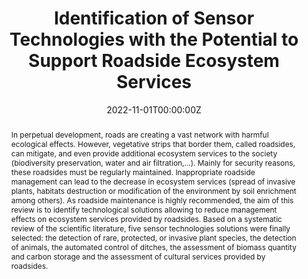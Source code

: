---
title: "Identification of Sensor Technologies with the Potential to Support Roadside Ecosystem Services"
abstract: "In perpetual development, roads are creating a vast network with harmful ecological effects. However, vegetative strips that border them, called roadsides, can mitigate, and even provide additional ecosystem services to the society (biodiversity preservation, water and air filtration,…). Mainly for security reasons, these roadsides must be regularly maintained. Inappropriate roadside management can lead to the decrease in ecosystem services (spread of invasive plants, habitats destruction or modification of the environment by soil enrichment among others). As roadside maintenance is highly recommended, the aim of this review is to identify technological solutions allowing to reduce management effects on ecosystem services provided by roadsides. Based on a systematic review of the scientific literature, five sensor technologies solutions were finally selected: the detection of rare, protected, or invasive plant species, the detection of animals, the automated control of ditches, the assessment of biomass quantity and carbon storage and the assessment of cultural services provided by roadsides."
author_notes:
- Corresponding author
authors:
- Brice Corrigeux 
- Brunelle Marche
- Mauricio Camargo
- Christophe Bachmann
- Clémence Chaudron
date: "2022-11-01T00:00:00Z"
featured: false
image:
  caption: 'Image credit: [**Unsplash**](https://unsplash.com/photos/jdD8gXaTZsc)'
  focal_point: ""
  preview_only: false
projects: []
publication: '*2022 IEEE 28th International Conference on Engineering, Technology and Innovation (ICE/ITMC) & 31st International Association For Management of Technology (IAMOT) Joint Conference.*'
publication_short: ""
publication_types:
- paper-conference
publishDate: "2022-11-01T00:00:00Z"
#slides: example
#summary: Lorem ipsum dolor sit amet, consectetur adipiscing elit. Duis posuere tellus ac convallis placerat. Proin tincidunt magna sed ex sollicitudin condimentum.
tags:
- axe2
#url_code: ""
#url_dataset: ""
url_pdf: https://ieeexplore.ieee.org/document/10033185
#url_poster: ""
#url_project: ""
#url_slides: ""
#url_source: ""
#url_video: ""
---